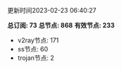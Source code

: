 更新时间2023-02-23 06:40:27

**总订阅: 73**
**总节点: 868**
**有效节点: 233**
- v2ray节点: 171
- ss节点: 60
- trojan节点: 2
